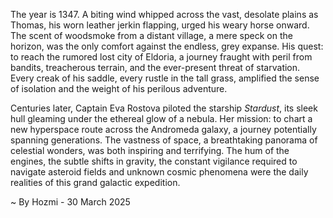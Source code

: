 
The year is 1347.  A biting wind whipped across the vast, desolate plains as Thomas, his worn leather jerkin flapping, urged his weary horse onward.  The scent of woodsmoke from a distant village, a mere speck on the horizon, was the only comfort against the endless, grey expanse. His quest: to reach the rumored lost city of Eldoria, a journey fraught with peril from bandits, treacherous terrain, and the ever-present threat of starvation. Every creak of his saddle, every rustle in the tall grass, amplified the sense of isolation and the weight of his perilous adventure.

Centuries later, Captain Eva Rostova piloted the starship *Stardust*, its sleek hull gleaming under the ethereal glow of a nebula.  Her mission: to chart a new hyperspace route across the Andromeda galaxy, a journey potentially spanning generations.  The vastness of space, a breathtaking panorama of celestial wonders, was both inspiring and terrifying.  The hum of the engines, the subtle shifts in gravity, the constant vigilance required to navigate asteroid fields and unknown cosmic phenomena were the daily realities of this grand galactic expedition.

~ By Hozmi - 30 March 2025
